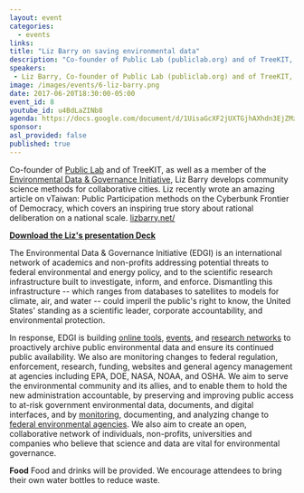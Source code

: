 ```yaml
---
layout: event
categories:
  - events
links:
title: "Liz Barry on saving environmental data"
description: "Co-founder of Public Lab (publiclab.org) and of TreeKIT, as well as a member of the Environmental Data & Governance Initiative, Liz Barry develops community science methods for collaborative cities. Liz recently wrote an amazing article on vTaiwan: Public Participation methods on the Cyberbunk Frontier of Democracy, which covers an inspiring true story about rational deliberation on a national scale. lizbarry.net/ "
speakers:
 - Liz Barry, Co-founder of Public Lab (publiclab.org) and of TreeKIT, as well as a member of the Environmental Data & Governance Initiative
image: /images/events/6-liz-barry.png
date: 2017-06-20T18:30:00-05:00
event_id: 8
youtube_id: u4BdLaZINb8
agenda: https://docs.google.com/document/d/1UisaGcXF2jUXTGjhAXhdn3EjZMzhpg0VUN5QxkymvPo/edit
sponsor:
asl_provided: false
published: true
---
```


Co-founder of [Public Lab](publiclab.org) and of TreeKIT, as well as a member of the [Environmental Data & Governance Initiative](http://envirodatagov.org), Liz Barry develops community science methods for collaborative cities. Liz recently wrote an amazing article on vTaiwan: Public Participation methods on the Cyberbunk Frontier of Democracy, which covers an inspiring true story about rational deliberation on a national scale. [lizbarry.net/](lizbarry.net)

**[Download the Liz's presentation Deck](https://www.dropbox.com/s/04g11b8xhlytjln/lizbarry_deck.pdf?dl=0)**

The Environmental Data & Governance Initiative (EDGI) is an international network of academics and non-profits addressing potential threats to federal environmental and energy policy, and to the scientific research infrastructure built to investigate, inform, and enforce. Dismantling this infrastructure -- which ranges from databases to satellites to models for climate, air, and water -- could imperil the public's right to know, the United States' standing as a scientific leader, corporate accountability, and environmental protection.

In response, EDGI is building [online tools](https://envirodatagov.org/event-toolkit/), [events](https://envirodatagov.org/events/), and [research networks](https://envirodatagov.org/about/) to proactively archive public environmental data and ensure its continued public availability. We also are monitoring changes to federal regulation, enforcement, research, funding, websites and general agency management at agencies including EPA, DOE, NASA, NOAA, and OSHA. We aim to serve the environmental community and its allies, and to enable them to hold the new administration accountable, by preserving and improving public access to at-risk government environmental data, documents, and digital interfaces, and by [monitoring](https://envirodatagov.org/website-monitoring/), documenting, and analyzing change to [federal environmental agencies](https://envirodatagov.org/agency-forecasts/). We also aim to create an open, collaborative network of individuals, non-profits, universities and companies who believe that science and data are vital for environmental governance.

**Food** Food and drinks will be provided. We encourage attendees to bring their own water bottles to reduce waste.
